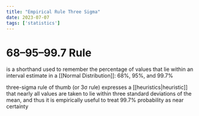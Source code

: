 ```yaml
---
title: "Empirical Rule Three Sigma"
date: 2023-07-07
tags: ['statistics']
---
```

# 68–95–99.7 Rule


is a shorthand used to remember the percentage of values that lie within an interval estimate in a [[Normal Distribution]]: 68%, 95%, and 99.7%

three-sigma rule of thumb (or 3σ rule) expresses a [[heuristics|heuristic]] that nearly all values are taken to lie within three standard deviations of the mean, and thus it is empirically useful to treat 99.7% probability as near certainty